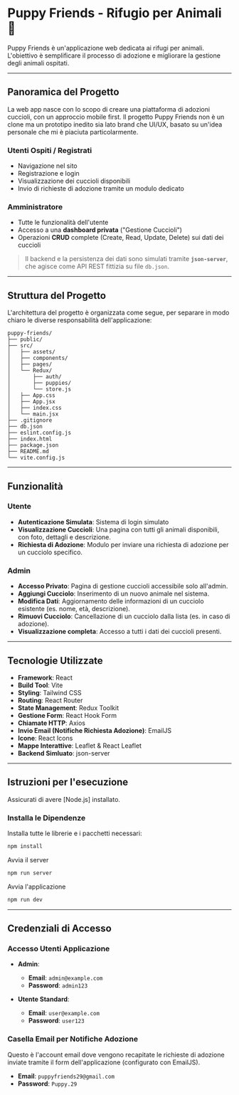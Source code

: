 # Puppy Friends - Rifugio per Animali 🐾

Puppy Friends è un'applicazione web dedicata ai rifugi per animali. L'obiettivo è semplificare il processo di adozione e migliorare la gestione degli animali ospitati.

---

## Panoramica del Progetto

La web app nasce con lo scopo di creare una piattaforma di adozioni cuccioli, con un approccio mobile first.
Il progetto Puppy Friends non è un clone ma un prototipo inedito sia lato brand che UI/UX, basato su un'idea personale che mi è piaciuta particolarmente.

### Utenti Ospiti / Registrati

- Navigazione nel sito
- Registrazione e login
- Visualizzazione dei cuccioli disponibili
- Invio di richieste di adozione tramite un modulo dedicato

### Amministratore

- Tutte le funzionalità dell'utente
- Accesso a una **dashboard privata** ("Gestione Cuccioli")
- Operazioni **CRUD** complete (Create, Read, Update, Delete) sui dati dei cuccioli

> Il backend e la persistenza dei dati sono simulati tramite **`json-server`**, che agisce come API REST fittizia su file `db.json`.

---

## Struttura del Progetto

L'architettura del progetto è organizzata come segue, per separare in modo chiaro le diverse responsabilità dell'applicazione:

```text
puppy-friends/
├── public/
├── src/
│   ├── assets/               
│   ├── components/           
│   ├── pages/                
│   └── Redux/                
│       ├── auth/ 
│       ├── puppies/ 
│       └── store.js 
│   ├── App.css 
│   ├── App.jsx 
│   ├── index.css 
│   └── main.jsx 
├── .gitignore
├── db.json                   
├── eslint.config.js 
├── index.html 
├── package.json 
├── README.md
└── vite.config.js
```

---

## Funzionalità

### Utente

- **Autenticazione Simulata**: Sistema di login simulato 
- **Visualizzazione Cuccioli**: Una pagina con tutti gli animali disponibili, con foto, dettagli e descrizione.
- **Richiesta di Adozione**: Modulo per inviare una richiesta di adozione per un cucciolo specifico.

### Admin

- **Accesso Privato**: Pagina di gestione cuccioli accessibile solo all'admin.
- **Aggiungi Cucciolo**: Inserimento di un nuovo animale nel sistema.
- **Modifica Dati**: Aggiornamento delle informazioni di un cucciolo esistente (es. nome, età, descrizione).
- **Rimuovi Cucciolo**: Cancellazione di un cucciolo dalla lista (es. in caso di adozione).
- **Visualizzazione completa**: Accesso a tutti i dati dei cuccioli presenti.

---

## Tecnologie Utilizzate

- **Framework**: React
- **Build Tool**: Vite
- **Styling**: Tailwind CSS
- **Routing**: React Router
- **State Management**: Redux Toolkit
- **Gestione Form**: React Hook Form
- **Chiamate HTTP**: Axios
- **Invio Email (Notifiche Richiesta Adozione)**: EmailJS
- **Icone**: React Icons
- **Mappe Interattive**: Leaflet & React Leaflet
- **Backend Simluato**: json-server

---

## Istruzioni per l'esecuzione

Assicurati di avere [Node.js] installato.

### Installa le Dipendenze

Installa tutte le librerie e i pacchetti necessari:

```bash
npm install
```

Avvia il server

```bash
npm run server
```

Avvia l'applicazione

```bash
npm run dev
```

---

## Credenziali di Accesso

### Accesso Utenti Applicazione

- **Admin**:
  - **Email**: `admin@example.com`
  - **Password**: `admin123`

- **Utente Standard**:
  - **Email**: `user@example.com`
  - **Password**: `user123`

### Casella Email per Notifiche Adozione

Questo è l'account email dove vengono recapitate le richieste di adozione inviate tramite il form dell'applicazione (configurato con EmailJS).

- **Email**: `puppyfriends29@gmail.com`
- **Password**: `Puppy.29`
